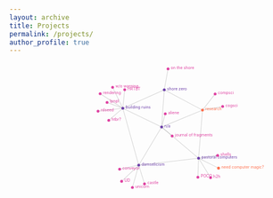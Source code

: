 ```yaml
---
layout: archive
title: Projects
permalink: /projects/
author_profile: true
---
```



<div id="landing_graph"><svg width="1000" height="550" viewBox="0,0,1000,550" style="max-width: 100%; height: auto;"><g stroke="#999" stroke-opacity="0.4"><line stroke-width="2" x1="541.7811033773751" y1="230.7597570671249" x2="403.66842041535415" y2="163.72894922205984"></line><line stroke-width="2" x1="541.7811033773751" y1="230.7597570671249" x2="673.3276512814696" y2="342.3762229236188"></line><line stroke-width="2" x1="541.7811033773751" y1="230.7597570671249" x2="460.3547429114321" y2="367.1992211779982"></line><line stroke-width="2" x1="541.7811033773751" y1="230.7597570671249" x2="551.2346065133423" y2="97.60066621505398"></line><line stroke-width="2" x1="541.7811033773751" y1="230.7597570671249" x2="687.1683329972534" y2="170.32870279049806"></line><line stroke-width="2" x1="460.3547429114321" y1="367.1992211779982" x2="403.66842041535415" y2="163.72894922205984"></line><line stroke-width="2" x1="403.66842041535415" y1="163.72894922205984" x2="367.3530228368428" y2="88.58979702902744"></line><line stroke-width="2" x1="403.66842041535415" y1="163.72894922205984" x2="353.73370543284284" y2="206.68003786517437"></line><line stroke-width="2" x1="403.66842041535415" y1="163.72894922205984" x2="347.6359067632066" y2="142.75047043171324"></line><line stroke-width="2" x1="403.66842041535415" y1="163.72894922205984" x2="410.40551936479204" y2="97.4455868787831"></line><line stroke-width="2" x1="403.66842041535415" y1="163.72894922205984" x2="315.50739168212993" y2="174.32569015669324"></line><line stroke-width="2" x1="403.66842041535415" y1="163.72894922205984" x2="323.11376651431596" y2="111.6437238690175"></line><line stroke-width="2" x1="460.3547429114321" y1="367.1992211779982" x2="437.8175450826497" y2="446.8322101497196"></line><line stroke-width="2" x1="460.3547429114321" y1="367.1992211779982" x2="392.2982712661146" y2="381.28137190987155"></line><line stroke-width="2" x1="460.3547429114321" y1="367.1992211779982" x2="480.8743133811721" y2="433.86382913848155"></line><line stroke-width="2" x1="460.3547429114321" y1="367.1992211779982" x2="399.4351108384678" y2="424.88555599483254"></line><line stroke-width="2" x1="579.2865822881386" y1="262.70333979833316" x2="541.7811033773751" y2="230.7597570671249"></line><line stroke-width="2" x1="554.8213979346654" y1="183.36781004230698" x2="541.7811033773751" y2="230.7597570671249"></line><line stroke-width="2" x1="551.2346065133423" y1="97.60066621505398" x2="403.66842041535415" y2="163.72894922205984"></line><line stroke-width="2" x1="551.2346065133423" y1="97.60066621505398" x2="564.6464110690731" y2="22.859263553473582"></line><line stroke-width="2" x1="670.84332373857" y1="410.3589304225447" x2="673.3276512814696" y2="342.3762229236188"></line><line stroke-width="2" x1="744.2921671149985" y1="377.751661831409" x2="673.3276512814696" y2="342.3762229236188"></line><line stroke-width="2" x1="715.9683910354828" y1="411.86157860161563" x2="673.3276512814696" y2="342.3762229236188"></line><line stroke-width="2" x1="741.150226311625" y1="332.33504144573106" x2="673.3276512814696" y2="342.3762229236188"></line><line stroke-width="2" x1="687.1683329972534" y1="170.32870279049806" x2="673.3276512814696" y2="342.3762229236188"></line><line stroke-width="2" x1="460.3547429114321" y1="367.1992211779982" x2="673.3276512814696" y2="342.3762229236188"></line><line stroke-width="2" x1="687.1683329972534" y1="170.32870279049806" x2="551.2346065133423" y2="97.60066621505398"></line><line stroke-width="2" x1="687.1683329972534" y1="170.32870279049806" x2="758.9385791310997" y2="157.44252508999634"></line><line stroke-width="2" x1="687.1683329972534" y1="170.32870279049806" x2="732.1876539273202" y2="112.40164359070046"></line></g><g stroke-width="5"><g cx="541.7811033773751" cy="230.7597570671249" style="touch-action: none; -webkit-tap-highlight-color: rgba(0, 0, 0, 0);"><circle fill="#6e40aa" stroke-width="1.5" r="5" cx="541.7811033773751" cy="230.7597570671249"></circle><text class="graph-label" x="541.7811033773751" y="230.7597570671249" dx="10" dy="1" fill="#6e40aa"><a href="#" fill="#6e40aa" x="541.7811033773751" y="230.7597570671249">n/a</a></text></g><g cx="403.66842041535415" cy="163.72894922205984" style="touch-action: none; -webkit-tap-highlight-color: rgba(0, 0, 0, 0);"><circle fill="#6e40aa" stroke-width="1.5" r="5" cx="403.66842041535415" cy="163.72894922205984"></circle><text class="graph-label" x="403.66842041535415" y="163.72894922205984" dx="10" dy="1" fill="#6e40aa"><a href="ruins/" fill="#6e40aa" x="403.66842041535415" y="163.72894922205984">building ruins</a></text></g><g cx="367.3530228368428" cy="88.58979702902744" style="touch-action: none; -webkit-tap-highlight-color: rgba(0, 0, 0, 0);"><circle fill="#df40a1" stroke-width="1.5" r="5" cx="367.3530228368428" cy="88.58979702902744"></circle><text class="graph-label" x="367.3530228368428" y="88.58979702902744" dx="10" dy="1" fill="#df40a1"><a href="ruins/without.html" fill="#df40a1" x="367.3530228368428" y="88.58979702902744">w/o warning</a></text></g><g cx="353.73370543284284" cy="206.68003786517437" style="touch-action: none; -webkit-tap-highlight-color: rgba(0, 0, 0, 0);"><circle fill="#df40a1" stroke-width="1.5" r="5" cx="353.73370543284284" cy="206.68003786517437"></circle><text class="graph-label" x="353.73370543284284" y="206.68003786517437" dx="10" dy="1" fill="#df40a1"><a href="ruins/htbr.pdf" fill="#df40a1" x="353.73370543284284" y="206.68003786517437">htbr?</a></text></g><g cx="347.6359067632066" cy="142.75047043171324" style="touch-action: none; -webkit-tap-highlight-color: rgba(0, 0, 0, 0);"><circle fill="#df40a1" stroke-width="1.5" r="5" cx="347.6359067632066" cy="142.75047043171324"></circle><text class="graph-label" x="347.6359067632066" y="142.75047043171324" dx="10" dy="1" fill="#df40a1"><a href="ruins/lpnpl.pdf" fill="#df40a1" x="347.6359067632066" y="142.75047043171324">lpnpl</a></text></g><g cx="410.40551936479204" cy="97.4455868787831" style="touch-action: none; -webkit-tap-highlight-color: rgba(0, 0, 0, 0);"><circle fill="#df40a1" stroke-width="1.5" r="5" cx="410.40551936479204" cy="97.4455868787831"></circle><text class="graph-label" x="410.40551936479204" y="97.4455868787831" dx="10" dy="1" fill="#df40a1"><a href="ruins/hrtbt.html" fill="#df40a1" x="410.40551936479204" y="97.4455868787831">HRTBT</a></text></g><g cx="315.50739168212993" cy="174.32569015669324" style="touch-action: none; -webkit-tap-highlight-color: rgba(0, 0, 0, 0);"><circle fill="#df40a1" stroke-width="1.5" r="5" cx="315.50739168212993" cy="174.32569015669324"></circle><text class="graph-label" x="315.50739168212993" y="174.32569015669324" dx="10" dy="1" fill="#df40a1"><a href="ruins/rdseed.html" fill="#df40a1" x="315.50739168212993" y="174.32569015669324">rdseed</a></text></g><g cx="323.11376651431596" cy="111.6437238690175" style="touch-action: none; -webkit-tap-highlight-color: rgba(0, 0, 0, 0);"><circle fill="#df40a1" stroke-width="1.5" r="5" cx="323.11376651431596" cy="111.6437238690175"></circle><text class="graph-label" x="323.11376651431596" y="111.6437238690175" dx="10" dy="1" fill="#df40a1"><a href="ruins/rendering.html" fill="#df40a1" x="323.11376651431596" y="111.6437238690175">rendering</a></text></g><g cx="460.3547429114321" cy="367.1992211779982" style="touch-action: none; -webkit-tap-highlight-color: rgba(0, 0, 0, 0);"><circle fill="#6e40aa" stroke-width="1.5" r="5" cx="460.3547429114321" cy="367.1992211779982"></circle><text class="graph-label" x="460.3547429114321" y="367.1992211779982" dx="10" dy="1" fill="#6e40aa"><a href="damselicism/" fill="#6e40aa" x="460.3547429114321" y="367.1992211779982">damselicism</a></text></g><g cx="437.8175450826497" cy="446.8322101497196" style="touch-action: none; -webkit-tap-highlight-color: rgba(0, 0, 0, 0);"><circle fill="#df40a1" stroke-width="1.5" r="5" cx="437.8175450826497" cy="446.8322101497196"></circle><text class="graph-label" x="437.8175450826497" y="446.8322101497196" dx="10" dy="1" fill="#df40a1"><a href="damselicism/unicorn/" fill="#df40a1" x="437.8175450826497" y="446.8322101497196">unicorn</a></text></g><g cx="392.2982712661146" cy="381.28137190987155" style="touch-action: none; -webkit-tap-highlight-color: rgba(0, 0, 0, 0);"><circle fill="#df40a1" stroke-width="1.5" r="5" cx="392.2982712661146" cy="381.28137190987155"></circle><text class="graph-label" x="392.2982712661146" y="381.28137190987155" dx="10" dy="1" fill="#df40a1"><a href="damselicism/conveyor/" fill="#df40a1" x="392.2982712661146" y="381.28137190987155">conveyor</a></text></g><g cx="480.8743133811721" cy="433.86382913848155" style="touch-action: none; -webkit-tap-highlight-color: rgba(0, 0, 0, 0);"><circle fill="#df40a1" stroke-width="1.5" r="5" cx="480.8743133811721" cy="433.86382913848155"></circle><text class="graph-label" x="480.8743133811721" y="433.86382913848155" dx="10" dy="1" fill="#df40a1"><a href="damselicism/" fill="#df40a1" x="480.8743133811721" y="433.86382913848155">castle</a></text></g><g cx="399.4351108384678" cy="424.88555599483254" style="touch-action: none; -webkit-tap-highlight-color: rgba(0, 0, 0, 0);"><circle fill="#df40a1" stroke-width="1.5" r="5" cx="399.4351108384678" cy="424.88555599483254"></circle><text class="graph-label" x="399.4351108384678" y="424.88555599483254" dx="10" dy="1" fill="#df40a1"><a href="damselicism/" fill="#df40a1" x="399.4351108384678" y="424.88555599483254">UD</a></text></g><g cx="551.2346065133423" cy="97.60066621505398" style="touch-action: none; -webkit-tap-highlight-color: rgba(0, 0, 0, 0);"><circle fill="#6e40aa" stroke-width="1.5" r="5" cx="551.2346065133423" cy="97.60066621505398"></circle><text class="graph-label" x="551.2346065133423" y="97.60066621505398" dx="10" dy="1" fill="#6e40aa"><a href="shore/" fill="#6e40aa" x="551.2346065133423" y="97.60066621505398">shore zero</a></text></g><g cx="564.6464110690731" cy="22.859263553473582" style="touch-action: none; -webkit-tap-highlight-color: rgba(0, 0, 0, 0);"><circle fill="#df40a1" stroke-width="1.5" r="5" cx="564.6464110690731" cy="22.859263553473582"></circle><text class="graph-label" x="564.6464110690731" y="22.859263553473582" dx="10" dy="1" fill="#df40a1"><a href="shore/ontheshore.pdf" fill="#df40a1" x="564.6464110690731" y="22.859263553473582">on the shore</a></text></g><g cx="-207.77017138697485" cy="-951.4015582987881" style="touch-action: none; -webkit-tap-highlight-color: rgba(0, 0, 0, 0);"><circle fill="#df40a1" stroke-width="1.5" r="5" cx="-207.77017138697485" cy="-951.4015582987881"></circle><text class="graph-label" x="-207.77017138697485" y="-951.4015582987881" dx="10" dy="1" fill="#df40a1"><a href="artefatti/" fill="#df40a1" x="-207.77017138697485" y="-951.4015582987881">artefatti</a></text></g><g cx="673.3276512814696" cy="342.3762229236188" style="touch-action: none; -webkit-tap-highlight-color: rgba(0, 0, 0, 0);"><circle fill="#6e40aa" stroke-width="1.5" r="5" cx="673.3276512814696" cy="342.3762229236188"></circle><text class="graph-label" x="673.3276512814696" y="342.3762229236188" dx="10" dy="1" fill="#6e40aa"><a href="pc/" fill="#6e40aa" x="673.3276512814696" y="342.3762229236188">pastoral computers</a></text></g><g cx="670.84332373857" cy="410.3589304225447" style="touch-action: none; -webkit-tap-highlight-color: rgba(0, 0, 0, 0);"><circle fill="#df40a1" stroke-width="1.5" r="5" cx="670.84332373857" cy="410.3589304225447"></circle><text class="graph-label" x="670.84332373857" y="410.3589304225447" dx="10" dy="1" fill="#df40a1"><a href="pc/poco/" fill="#df40a1" x="670.84332373857" y="410.3589304225447">POCO</a></text></g><g cx="744.2921671149985" cy="377.751661831409" style="touch-action: none; -webkit-tap-highlight-color: rgba(0, 0, 0, 0);"><circle fill="#ff704e" stroke-width="1.5" r="5" cx="744.2921671149985" cy="377.751661831409"></circle><text class="graph-label" x="744.2921671149985" y="377.751661831409" dx="10" dy="1" fill="#ff704e"><a href="pc/magic/" fill="#ff704e" x="744.2921671149985" y="377.751661831409">need computer magic?</a></text></g><g cx="715.9683910354828" cy="411.86157860161563" style="touch-action: none; -webkit-tap-highlight-color: rgba(0, 0, 0, 0);"><circle fill="#df40a1" stroke-width="1.5" r="5" cx="715.9683910354828" cy="411.86157860161563"></circle><text class="graph-label" x="715.9683910354828" y="411.86157860161563" dx="10" dy="1" fill="#df40a1"><a href="pc/h2h/" fill="#df40a1" x="715.9683910354828" y="411.86157860161563">h2h</a></text></g><g cx="741.150226311625" cy="332.33504144573106" style="touch-action: none; -webkit-tap-highlight-color: rgba(0, 0, 0, 0);"><circle fill="#df40a1" stroke-width="1.5" r="5" cx="741.150226311625" cy="332.33504144573106"></circle><text class="graph-label" x="741.150226311625" y="332.33504144573106" dx="10" dy="1" fill="#df40a1"><a href="pc/coquillages/" fill="#df40a1" x="741.150226311625" y="332.33504144573106">shells</a></text></g><g cx="687.1683329972534" cy="170.32870279049806" style="touch-action: none; -webkit-tap-highlight-color: rgba(0, 0, 0, 0);"><circle fill="#ff704e" stroke-width="1.5" r="5" cx="687.1683329972534" cy="170.32870279049806"></circle><text class="graph-label" x="687.1683329972534" y="170.32870279049806" dx="10" dy="1" fill="#ff704e"><a href="research/" fill="#ff704e" x="687.1683329972534" y="170.32870279049806">research</a></text></g><g cx="758.9385791310997" cy="157.44252508999634" style="touch-action: none; -webkit-tap-highlight-color: rgba(0, 0, 0, 0);"><circle fill="#df40a1" stroke-width="1.5" r="5" cx="758.9385791310997" cy="157.44252508999634"></circle><text class="graph-label" x="758.9385791310997" y="157.44252508999634" dx="10" dy="1" fill="#df40a1"><a href="research/cogsci/" fill="#df40a1" x="758.9385791310997" y="157.44252508999634">cogsci</a></text></g><g cx="732.1876539273202" cy="112.40164359070046" style="touch-action: none; -webkit-tap-highlight-color: rgba(0, 0, 0, 0);"><circle fill="#df40a1" stroke-width="1.5" r="5" cx="732.1876539273202" cy="112.40164359070046"></circle><text class="graph-label" x="732.1876539273202" y="112.40164359070046" dx="10" dy="1" fill="#df40a1"><a href="research/compsci/" fill="#df40a1" x="732.1876539273202" y="112.40164359070046">compsci</a></text></g><g cx="579.2865822881386" cy="262.70333979833316" style="touch-action: none; -webkit-tap-highlight-color: rgba(0, 0, 0, 0);"><circle fill="#df40a1" stroke-width="1.5" r="5" cx="579.2865822881386" cy="262.70333979833316"></circle><text class="graph-label" x="579.2865822881386" y="262.70333979833316" dx="10" dy="1" fill="#df40a1"><a href="fragments/" fill="#df40a1" x="579.2865822881386" y="262.70333979833316">journal of fragments</a></text></g><g cx="554.8213979346654" cy="183.36781004230698" style="touch-action: none; -webkit-tap-highlight-color: rgba(0, 0, 0, 0);"><circle fill="#df40a1" stroke-width="1.5" r="5" cx="554.8213979346654" cy="183.36781004230698"></circle><text class="graph-label" x="554.8213979346654" y="183.36781004230698" dx="10" dy="1" fill="#df40a1"><a href="aliene/" fill="#df40a1" x="554.8213979346654" y="183.36781004230698">aliene</a></text></g></g></svg></div>

<script type="module">
  import * as d3 from "https://cdn.jsdelivr.net/npm/d3@7/+esm";

const data = await d3.json("projects.json");

// Specify the dimensions of the chart.
const width = 1000;
const height = 550;
const force = -500;
const label_dx = 10;
const label_dy = 1;
const offset = -75;

// Specify the color scale.
const color = d3.scaleOrdinal(["#6e40aa","#df40a1","#ff704e","#d2c934","#6bf75c","#1bd9ac","#3988e1","#6e40aa"]);

// The force simulation mutates links and nodes, so create a copy
// so that re-evaluating this cell produces the same result.
const links = data.links.map(d => ({...d}));
const nodes = data.nodes.map(d => ({...d}));

// Create a simulation with several forces.
const simulation = d3.forceSimulation(nodes)
    .force("link", d3.forceLink(links).id(d => d.id))
    .force("charge", d3.forceManyBody().strength(force))
    .force("center", d3.forceCenter(width / 2, height / 2 + offset))
    .on("tick", ticked);

// Create the SVG container.
const svg = d3.create("svg")
    .attr("width", width)
    .attr("height", height)
    .attr("viewBox", [0, 0, width, height])
    .attr("style", "max-width: 100%; height: auto;");

// Add a line for each link, and a circle for each node.
const link = svg.append("g")
    .attr("stroke", "#999")
    .attr("stroke-opacity", 0.4)
    .selectAll()
    .data(links)
    .join("line")
    .attr("stroke-width", 2);

const node = svg.append("g")
    //.attr("stroke", "#fff")
    .attr("stroke-width", 5)
    .selectAll("g")
    .data(nodes)
    .join("g");

const circle = node.append("circle")
    .attr("fill", d => color(d.group))
    .attr("stroke-width", 1.5)
    .attr("r", 5);

const text = node.append("text")
    .attr("class", "graph-label")
    .attr("x", d => d.x)
    .attr("y", d => d.y)
    .attr("dx", label_dx)
    .attr("dy", label_dy)
    .attr("fill", d => color(d.group));

const hypertext = text.append("a")
    .attr("href", d => d.url)
    //.attr("target", "_blank")
    .attr("fill", d => color(d.group))
    .text(d => d.id);

// Add a drag behavior.
node.call(d3.drag()
    .on("start", dragstarted)
    .on("drag", dragged)
    .on("end", dragended));

// Set the position attributes of links and nodes each time the simulation ticks.
function ticked() {
    link
        .attr("x1", d => d.source.x)
        .attr("y1", d => d.source.y)
        .attr("x2", d => d.target.x)
        .attr("y2", d => d.target.y);
    
    node
        .attr("cx", d => d.x)
        .attr("cy", d => d.y);
    
    circle
        .attr("cx", d => d.x)
        .attr("cy", d => d.y);

    text
        .attr("x", d => d.x)
        .attr("y", d => d.y);

    hypertext
        .attr("x", d => d.x)
        .attr("y", d => d.y);
}

// Reheat the simulation when drag starts, and fix the subject position.
function dragstarted(event) {
    if (!event.active) simulation.alphaTarget(0.3).restart();
    event.subject.fx = event.subject.x;
    event.subject.fy = event.subject.y;
}

// Update the subject (dragged node) position during drag.
function dragged(event) {
    event.subject.fx = event.x;
    event.subject.fy = event.y;
}

// Restore the target alpha so the simulation cools after dragging ends.
// Unfix the subject position now that it’s no longer being dragged.
function dragended(event) {
    if (!event.active) simulation.alphaTarget(0);
    event.subject.fx = null;
    event.subject.fy = null;
}

// When this cell is re-run, stop the previous simulation. (This doesn’t
// really matter since the target alpha is zero and the simulation will
// stop naturally, but it’s a good practice.)
//invalidation.then(() => simulation.stop());

landing_graph.append(svg.node());
</script>
